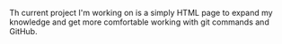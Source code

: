 Th current project I'm working on is a simply HTML page to expand my
knowledge and get more comfortable working with git commands and GitHub.